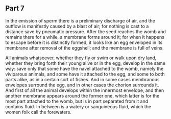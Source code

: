 ## Part 7

In the emission of sperm there is a preliminary discharge of air, and the outflow is manifestly caused by a blast of air; for nothing is cast to a distance save by pneumatic pressure.
After the seed reaches the womb and remains there for a while, a membrane forms around it; for when it happens to escape before it is distinctly formed, it looks like an egg enveloped in its membrane after removal of the eggshell; and the membrane is full of veins.

All animals whatsoever, whether they fly or swim or walk upon dry land, whether they bring forth their young alive or in the egg, develop in the same way: save only that some have the navel attached to the womb, namely the viviparous animals, and some have it attached to the egg, and some to both parts alike, as in a certain sort of fishes.
And in some cases membranous envelopes surround the egg, and in other cases the chorion surrounds it.
And first of all the animal develops within the innermost envelope, and then another membrane appears around the former one, which latter is for the most part attached to the womb, but is in part separated from it and contains fluid.
In between is a watery or sanguineous fluid, which the women folk call the forewaters.

